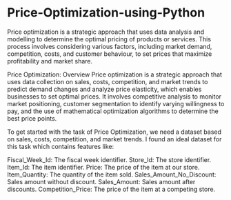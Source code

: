 # Price-Optimization-using-Python
Price optimization is a strategic approach that uses data analysis and modelling to determine the optimal pricing of products or services. This process involves considering various factors, including market demand, competition, costs, and customer behaviour, to set prices that maximize profitability and market share.

Price Optimization: Overview
Price optimization is a strategic approach that uses data collection on sales, costs, competition, and market trends to predict demand changes and analyze price elasticity, which enables businesses to set optimal prices. It involves competitive analysis to monitor market positioning, customer segmentation to identify varying willingness to pay, and the use of mathematical optimization algorithms to determine the best price points.

To get started with the task of Price Optimization, we need a dataset based on sales, costs, competition, and market trends. I found an ideal dataset for this task which contains features like:

Fiscal_Week_Id: The fiscal week identifier.
Store_Id: The store identifier.
Item_Id: The item identifier.
Price: The price of the item at our store.
Item_Quantity: The quantity of the item sold.
Sales_Amount_No_Discount: Sales amount without discount.
Sales_Amount: Sales amount after discounts.
Competition_Price: The price of the item at a competing store.
